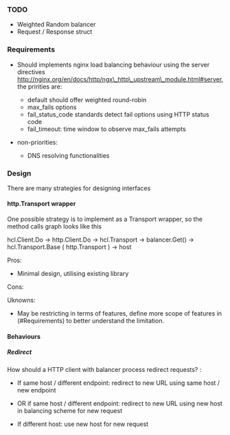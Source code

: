 ### TODO

- Weighted Random balancer
- Request / Response struct


### Requirements

- Should implements nginx load balancing behaviour using the server directives http://nginx.org/en/docs/http/ngx\_http\_upstream\_module.html#server, the pririties are:
    - default should offer weighted round-robin
    - max\_fails options
    - fail\_status\_code standards detect fail options using HTTP status code
    - fail\_timeout: time window to observe max\_fails attempts

- non-priorities:
    - DNS resolving functionalities


### Design


There are many strategies for designing interfaces

#### http.Transport wrapper

One possible strategy is to implement as a Transport wrapper, so the method calls graph looks like this

hcl.Client.Do -> http.Client.Do -> hcl.Transport -> balancer.Get() -> hcl.Transport.Base ( http.Transport ) -> host

Pros:

- Minimal design, utilising existing library

Cons:

Uknowns:

- May be restricting in terms of features, define more scope of features in (#Requirements) to better understand the limitation.


#### Behaviours

##### Redirect

How should a HTTP client with balancer process redirect requests? :


- If same host / different endpoint: redirect to new URL using same host / new endpoint
- OR if same host / different endpoint: redirect to new URL using new host in balancing scheme for new request

- If different host: use new host for new request
